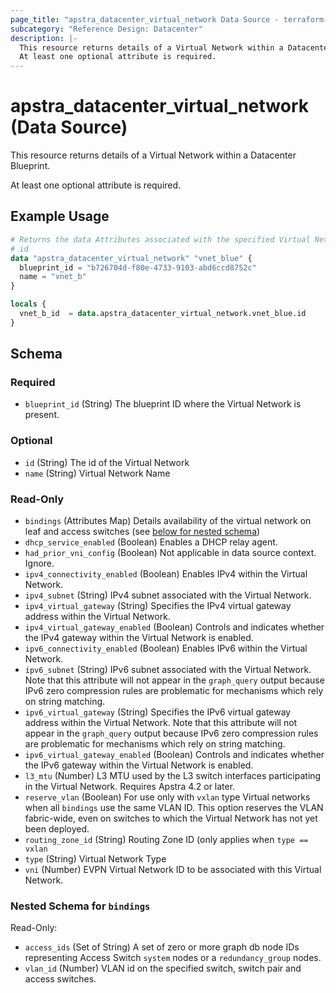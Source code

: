 ```yaml
---
page_title: "apstra_datacenter_virtual_network Data Source - terraform-provider-apstra"
subcategory: "Reference Design: Datacenter"
description: |-
  This resource returns details of a Virtual Network within a Datacenter Blueprint.
  At least one optional attribute is required.
---
```


# apstra_datacenter_virtual_network (Data Source)

This resource returns details of a Virtual Network within a Datacenter Blueprint.

At least one optional attribute is required.


## Example Usage

```terraform
# Returns the data Attributes associated with the specified Virtual Network
# id
data "apstra_datacenter_virtual_network" "vnet_blue" {
  blueprint_id = "b726704d-f80e-4733-9103-abd6ccd8752c"
  name = "vnet_b"
}

locals {
  vnet_b_id  = data.apstra_datacenter_virtual_network.vnet_blue.id
}
```

<!-- schema generated by tfplugindocs -->
## Schema

### Required

- `blueprint_id` (String) The blueprint ID where the Virtual Network is present.

### Optional

- `id` (String) The id of the Virtual Network
- `name` (String) Virtual Network Name

### Read-Only

- `bindings` (Attributes Map) Details availability of the virtual network on leaf and access switches (see [below for nested schema](#nestedatt--bindings))
- `dhcp_service_enabled` (Boolean) Enables a DHCP relay agent.
- `had_prior_vni_config` (Boolean) Not applicable in data source context. Ignore.
- `ipv4_connectivity_enabled` (Boolean) Enables IPv4 within the Virtual Network.
- `ipv4_subnet` (String) IPv4 subnet associated with the Virtual Network.
- `ipv4_virtual_gateway` (String) Specifies the IPv4 virtual gateway address within the Virtual Network.
- `ipv4_virtual_gateway_enabled` (Boolean) Controls and indicates whether the IPv4 gateway within the Virtual Network is enabled.
- `ipv6_connectivity_enabled` (Boolean) Enables IPv6 within the Virtual Network.
- `ipv6_subnet` (String) IPv6 subnet associated with the Virtual Network. Note that this attribute will not appear in the `graph_query` output because IPv6 zero compression rules are problematic for mechanisms which rely on string matching.
- `ipv6_virtual_gateway` (String) Specifies the IPv6 virtual gateway address within the Virtual Network. Note that this attribute will not appear in the `graph_query` output because IPv6 zero compression rules are problematic for mechanisms which rely on string matching.
- `ipv6_virtual_gateway_enabled` (Boolean) Controls and indicates whether the IPv6 gateway within the Virtual Network is enabled.
- `l3_mtu` (Number) L3 MTU used by the L3 switch interfaces participating in the Virtual Network. Requires Apstra 4.2 or later.
- `reserve_vlan` (Boolean) For use only with `vxlan` type Virtual networks when all `bindings` use the same VLAN ID. This option reserves the VLAN fabric-wide, even on switches to which the Virtual Network has not yet been deployed.
- `routing_zone_id` (String) Routing Zone ID (only applies when `type == vxlan`
- `type` (String) Virtual Network Type
- `vni` (Number) EVPN Virtual Network ID to be associated with this Virtual Network.

<a id="nestedatt--bindings"></a>
### Nested Schema for `bindings`

Read-Only:

- `access_ids` (Set of String) A set of zero or more graph db node IDs representing Access Switch `system` nodes or a `redundancy_group` nodes.
- `vlan_id` (Number) VLAN id on the specified switch, switch pair and access switches.

